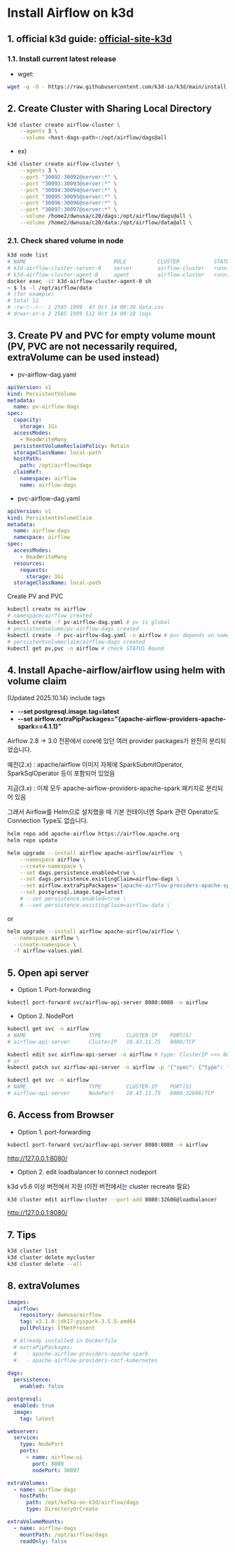 # Install Airflow on k3d

## 1. official k3d guide: [official-site-k3d]
[official-site-k3d]:https://k3d.io/stable/#releases
### 1.1. Install current latest release
- wget: 
```bash
wget -q -O - https://raw.githubusercontent.com/k3d-io/k3d/main/install.sh | bash
```

## 2. Create Cluster with Sharing Local Directory
```bash
k3d cluster create airflow-cluster \
    --agents 3 \
    --volume <host-dags-path>:/opt/airflow/dags@all 
```
- ex)
```bash
k3d cluster create airflow-cluster \
    --agents 3 \
    --port "30092:30092@server:*" \
    --port "30093:30093@server:*" \
    --port "30094:30094@server:*" \
    --port "30095:30095@server:*" \
    --port "30096:30096@server:*" \
    --port "30097:30097@server:*" \
    --volume /home2/dwnusa/c20/dags:/opt/airflow/dags@all \
    --volume /home2/dwnusa/c20/data:/opt/airflow/data@all \
```
### 2.1. Check shared volume in node
```bash
k3d node list
# NAME                            ROLE          CLUSTER           STATUS
# k3d-airflow-cluster-server-0    server        airflow-cluster   running
# k3d-airflow-cluster-agent-0     agent         airflow-cluster   running
docker exec -it k3d-airflow-cluster-agent-0 sh
~ $ ls -l /opt/airflow/data
# (for example)
# total 12
# -rw-r--r-- 1 2585 1999  47 Oct 14 09:20 data.csv
# drwxr-xr-x 2 2585 1999 512 Oct 14 09:18 logs
```
## 3. Create PV and PVC for empty volume mount (PV, PVC are not necessarily required, extraVolume can be used instead)
- pv-airflow-dag.yaml
```yaml
apiVersion: v1
kind: PersistentVolume
metadata:
  name: pv-airflow-dags
spec:
  capacity:
    storage: 1Gi
  accessModes:
    - ReadWriteMany
  persistentVolumeReclaimPolicy: Retain
  storageClassName: local-path
  hostPath:
    path: /opt/airflow/dags
  claimRef:
    namespace: airflow
    name: airflow-dags
```
- pvc-airflow-dag.yaml
```yaml
apiVersion: v1
kind: PersistentVolumeClaim
metadata:
  name: airflow-dags
  namespace: airflow
spec:
  accessModes:
    - ReadWriteMany
  resources:
    requests:
      storage: 1Gi
  storageClassName: local-path

```
Create PV and PVC
```bash
kubectl create ns airflow
# namespace/airflow created
kubectl create -f pv-airflow-dag.yaml # pv is global
# persistentvolume/pv-airflow-dags created
kubectl create -f pvc-airflow-dag.yaml -n airflow # pvc depends on namespace
# persistentvolumeclaim/airflow-dags created
kubectl get pv,pvc -n airflow # check STATUS Bound
```
## 4. Install Apache-airflow/airflow using helm with volume claim
(Updated 2025.10.14)  include tags
- **--set postgresql.image.tag=latest**
- **--set airflow.extraPipPackages="{apache-airflow-providers-apache-spark==4.1.1}"**

Airflow 2.8 → 3.0 전환에서 core에 있던 여러 provider packages가 완전히 분리되었습니다.

예전(2.x) : apache/airflow 이미지 자체에 SparkSubmitOperator, SparkSqlOperator 등이 포함되어 있었음

지금(3.x) : 이제 모두 apache-airflow-providers-apache-spark 패키지로 분리되어 있음

그래서 Airflow를 Helm으로 설치했을 때 기본 컨테이너엔 Spark 관련 Operator도 Connection Type도 없습니다.
```bash
helm repo add apache-airflow https://airflow.apache.org
helm repo update
```
```bash
helm upgrade --install airflow apache-airflow/airflow  \
    --namespace airflow \
    --create-namespace \
    --set dags.persistence.enabled=true \
    --set dags.persistence.existingClaim=airflow-dags \
    --set airflow.extraPipPackages="{apache-airflow-providers-apache-spark,apache-airflow-providers-cncf-kubernetes}" \
    --set postgresql.image.tag=latest
    # --set persistence.enabled=true \
    # --set persistence.existingClaim=airflow-data \
```
or
```bash
helm upgrade --install airflow apache-airflow/airflow \
  --namespace airflow \
  --create-namespace \
  -f airflow-values.yaml
```

## 5. Open api server 
- Option 1. Port-forwarding
```bash
kubectl port-forward svc/airflow-api-server 8080:8080 -n airflow
```
- Option 2. NodePort
```bash
kubectl get svc -n airflow
# NAME                    TYPE        CLUSTER-IP    PORT(S)
# airflow-api-server      ClusterIP   10.43.11.75   8080/TCP
```
```bash
kubectl edit svc airflow-api-server -n airflow # type: ClusterIP >>> NodePort
# or 
kubectl patch svc airflow-api-server -n airflow -p '{"spec": {"type": "NodePort"}}'
```
```bash
kubectl get svc -n airflow
# NAME                    TYPE        CLUSTER-IP    PORT(S)
# airflow-api-server      NodePort    10.43.11.75   8080:32606/TCP
```
## 6. Access from Browser
- Option 1. port-forwarding
```bash
kubectl port-forward svc/airflow-api-server 8080:8080 -n airflow
```
http://127.0.0.1:8080/

- Option 2. edit loadbalancer to connect nodeport

k3d v5.6 이상 버전에서 지원
(이전 버전에서는 cluster recreate 필요)
```bash
k3d cluster edit airflow-cluster --port-add 8080:32606@loadbalancer
```
http://127.0.0.1:8080/

## 7. Tips
```bash
k3d cluster list
k3d cluster delete mycluster
k3d cluster delete --all
```

## 8. extraVolumes
```yaml
images:
  airflow:
    repository: dwnusa/airflow
    tag: v3.1.0-jdk17-pyspark-3.5.5-amd64
    pullPolicy: IfNotPresent

  # Already installed in Dockerfile 
  # extraPipPackages:
  #   - apache-airflow-providers-apache-spark
  #   - apache-airflow-providers-cncf-kubernetes
  
dags:
  persistence:
    enabled: false

postgresql:
  enabled: true
  image:
    tag: latest

webserver:
  service:
    type: NodePort
    ports:
      - name: airflow-ui
        port: 8080
        nodePort: 30097

extraVolumes:
  - name: airflow-dags
    hostPath:
      path: /opt/kafka-on-k3d/airflow/dags
      type: DirectoryOrCreate

extraVolumeMounts:
  - name: airflow-dags
    mountPath: /opt/airflow/dags
    readOnly: false
```